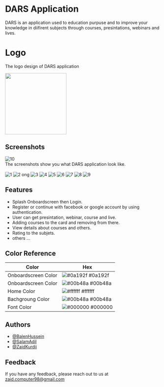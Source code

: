 
# DARS Application
DARS is an application used to education purpuse and to improve your knowledge in diifirent subjects through courses, presintations, webinars and lives.


# Logo
The logo design of DARS application 


<img src="https://user-images.githubusercontent.com/106588996/180645572-45ef4753-285b-4735-b06b-9eace4d074af.png" height="200" width="200" >
<br>



## Screenshots
![10](https://user-images.githubusercontent.com/106588996/180889262-de0fb3e7-1279-42d1-ad77-65f78318a636.PNG) <br>
The screenshots show you what DARS application look like.<br><br>
![1](https://user-images.githubusercontent.com/106588996/180885299-24ea048a-6257-4d9b-85a1-636877ebaf71.PNG)
![2 ong](https://user-images.githubusercontent.com/106588996/180885303-cf3f6716-dba2-48ef-b371-dfe81161a746.PNG)
![3](https://user-images.githubusercontent.com/106588996/180885304-2d454c9c-6014-4458-bd3b-263ab3fd8e08.png)
![4](https://user-images.githubusercontent.com/106588996/180885306-56be80cd-c965-4c70-9ae9-09396227ee63.png)
![5](https://user-images.githubusercontent.com/106588996/180885309-e5dad327-7b77-43d1-b421-024df0da0e0a.png)
![6](https://user-images.githubusercontent.com/106588996/180885310-8e985f13-96f2-4112-92e4-1567dab8602d.png)
![7](https://user-images.githubusercontent.com/106588996/180885313-84b79f52-9c6f-49c7-955b-58bf4aa58693.png)
![8](https://user-images.githubusercontent.com/106588996/180885316-3b40b0e9-7834-48b9-ba69-0f8d253209a3.PNG)
![9](https://user-images.githubusercontent.com/106588996/180885318-425ef8b9-6e30-4ff0-954a-bfa63440afc6.PNG)
<br>



## Features
- Splash Onboardscreen then Login.
- Register or continue with facebook or google account by using authentication.
- User can get presintation, webinar, course and live.
- Adding courses to the card and removing from there.
- View details about courses and others.
- Rating to the subjets.
- others ...


## Color Reference

| Color             | Hex                                                                |
| ----------------- | ------------------------------------------------------------------ |
| Onboardscreen Color | ![#0a192f](https://via.placeholder.com/10/0a192f?text=+) #0a192f |
| Onboardscreen Color | ![#00b48a](https://via.placeholder.com/10/00b48a?text=+) #00b48a |
| Home Color | ![#ffffff](https://via.placeholder.com/10/f8f8f8?text=+) #ffffff |
| Bachgroung Color | ![#00b48a](https://via.placeholder.com/10/00b48a?text=+) #00b48a |
| Font Color | ![#000000](https://via.placeholder.com/10/00b48a?text=+) #000000 |



## Authors

- [@BalenHussein](https://github.com/balenhussein)
- [@SalamAdil](https://github.com/salamadil)
- [@ZaidKurdii](https://github.com/ZaidKurdii)




## Feedback

If you have any feedback, please reach out to us at zaid.computer98@gmail.com


